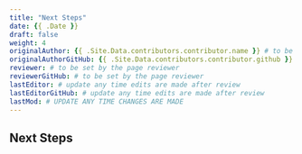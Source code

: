 ```yaml
---
title: "Next Steps"
date: {{ .Date }}
draft: false
weight: 4
originalAuthor: {{ .Site.Data.contributors.contributor.name }} # to be set by page creator
originalAuthorGitHub: {{ .Site.Data.contributors.contributor.github }} # to be set by page creator
reviewer: # to be set by the page reviewer
reviewerGitHub: # to be set by the page reviewer
lastEditor: # update any time edits are made after review
lastEditorGitHub: # update any time edits are made after review
lastMod: # UPDATE ANY TIME CHANGES ARE MADE
---
```


## Next Steps